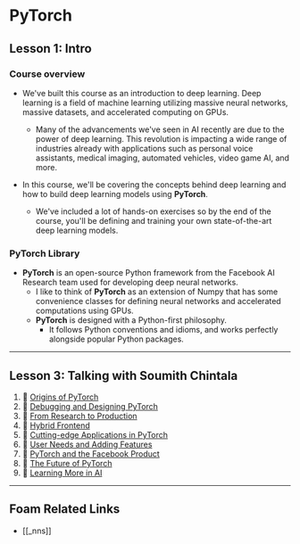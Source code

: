 # PyTorch

## **Lesson 1: Intro**

### Course overview

- We've built this course as an introduction to deep learning. Deep learning is a field of machine learning utilizing massive neural networks, massive datasets, and accelerated computing on GPUs.

  - Many of the advancements we've seen in AI recently are due to the power of deep learning. This revolution is impacting a wide range of industries already with applications such as personal voice assistants, medical imaging, automated vehicles, video game AI, and more.

- In this course, we'll be covering the concepts behind deep learning and how to build deep learning models using **PyTorch**.
  - We've included a lot of hands-on exercises so by the end of the course, you'll be defining and training your own state-of-the-art deep learning models.

### **PyTorch Library**

- **PyTorch** is an open-source Python framework from the Facebook AI Research team used for developing deep neural networks.
  - I like to think of **PyTorch** as an extension of Numpy that has some convenience classes for defining neural networks and accelerated computations using GPUs.
  - **PyTorch** is designed with a Python-first philosophy.
    - It follows Python conventions and idioms, and works perfectly alongside popular Python packages.

---

## **Lesson 3: Talking with Soumith Chintala**

1. 🎥 [Origins of PyTorch](https://youtu.be/0eLXNFv6aT8)
2. 🎥 [Debugging and Designing PyTorch](https://youtu.be/Nn8140ECzPU)
3. 🎥 [From Research to Production](https://youtu.be/eCysOAw8azs)
4. 🎥 [Hybrid Frontend](https://youtu.be/J4z-P8yUZu4)
5. 🎥 [Cutting-edge Applications in PyTorch](https://youtu.be/s8p6vqOubqw)
6. 🎥 [User Needs and Adding Features](https://youtu.be/7HH65_c7Acw)
7. 🎥 [PyTorch and the Facebook Product](https://youtu.be/TjVveb0iVrA)
8. 🎥 [The Future of PyTorch](https://youtu.be/vfCg3FoOjE4)
9. 🎥 [Learning More in AI](https://youtu.be/NMItGw0GFGM)

---

## Foam Related Links

- [[_nns]]
